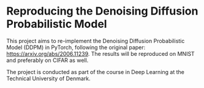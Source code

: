 # Reproducing the Denoising Diffusion Probabilistic Model
This project aims to re-implement the Denoising Diffusion Probabilistic Model (DDPM) in PyTorch, following the original paper: https://arxiv.org/abs/2006.11239. 
The results will be reproduced on MNIST and preferably on CIFAR as well. 

The project is conducted as part of the course in Deep Learning at the Technical University of Denmark. 
